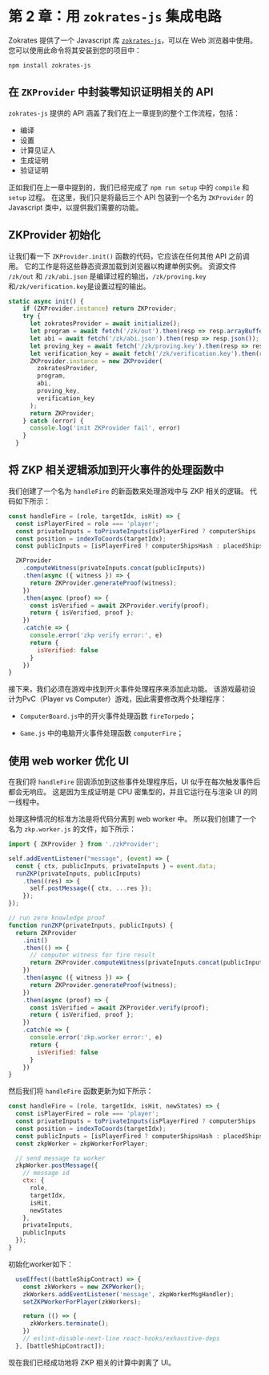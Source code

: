 # 第 2 章：用 `zokrates-js` 集成电路

Zokrates 提供了一个 Javascript 库 [`zokrates-js`](https://zokrates.github.io/toolbox/zokrates_js.html)，可以在 Web 浏览器中使用。您可以使用此命令将其安装到您的项目中：

```
npm install zokrates-js
```

## 在 `ZKProvider` 中封装零知识证明相关的 API

`zokrates-js` 提供的 API 涵盖了我们在上一章提到的整个工作流程，包括：


- 编译
- 设置
- 计算见证人
- 生成证明
- 验证证明

正如我们在上一章中提到的，我们已经完成了 `npm run setup` 中的 `compile` 和 `setup` 过程。 在这里，我们只是将最后三个 API 包装到一个名为
`ZKProvider` 的 Javascript 类中，以提供我们需要的功能。

## ZKProvider 初始化


让我们看一下 `ZKProvider.init()` 函数的代码，它应该在任何其他 API 之前调用。 它的工作是将这些静态资源加载到浏览器以构建单例实例。
资源文件 `/zk/out` 和 `/zk/abi.json` 是编译过程的输出，`/zk/proving.key`和`/zk/verification.key`是设置过程的输出。

```js
static async init() {
    if (ZKProvider.instance) return ZKProvider;
    try {
      let zokratesProvider = await initialize();
      let program = await fetch('/zk/out').then(resp => resp.arrayBuffer()).then(data => new Uint8Array(data));
      let abi = await fetch('/zk/abi.json').then(resp => resp.json());
      let proving_key = await fetch('/zk/proving.key').then(resp => resp.arrayBuffer()).then(data => new Uint8Array(data));
      let verification_key = await fetch('/zk/verification.key').then(resp => resp.json());
      ZKProvider.instance = new ZKProvider(
        zokratesProvider,
        program,
        abi,
        proving_key,
        verification_key
      );
      return ZKProvider;
    } catch (error) {
      console.log('init ZKProvider fail', error)
    }
  }
```

## 将 ZKP 相关逻辑添加到开火事件的处理函数中


我们创建了一个名为 `handleFire` 的新函数来处理游戏中与 ZKP 相关的逻辑。 代码如下所示：

```js
const handleFire = (role, targetIdx, isHit) => {
  const isPlayerFired = role === 'player';
  const privateInputs = toPrivateInputs(isPlayerFired ? computerShips : placedShips);
  const position = indexToCoords(targetIdx);
  const publicInputs = [isPlayerFired ? computerShipsHash : placedShipsHash, position.x.toString(), position.y.toString(), isHit];

  ZKProvider
    .computeWitness(privateInputs.concat(publicInputs))
    .then(async ({ witness }) => {
      return ZKProvider.generateProof(witness);
    })
    .then(async (proof) => {
      const isVerified = await ZKProvider.verify(proof);
      return { isVerified, proof };
    })
    .catch(e => {
      console.error('zkp verify error:', e)
      return {
        isVerified: false
      }
    })
}
```


接下来，我们必须在游戏中找到开火事件处理程序来添加此功能。 该游戏最初设计为PvC（Player vs Computer）游戏，因此需要修改两个处理程序：

- `ComputerBoard.js`中的开火事件处理函数 `fireTorpedo`；

- `Game.js` 中的电脑开火事件处理函数 `computerFire`；

## 使用 web worker 优化 UI

在我们将 `handleFire` 回调添加到这些事件处理程序后，UI 似乎在每次触发事件后都会无响应。 这是因为生成证明是 CPU 密集型的，并且它运行在与渲染 UI 的同一线程中。

处理这种情况的标准方法是将代码分离到 web worker 中。 所以我们创建了一个名为 `zkp.worker.js` 的文件，如下所示：

```js
import { ZKProvider } from './zkProvider';

self.addEventListener("message", (event) => {
  const { ctx, publicInputs, privateInputs } = event.data;
  runZKP(privateInputs, publicInputs)
    .then((res) => {
      self.postMessage({ ctx, ...res });
    });
});

// run zero knowledge proof
function runZKP(privateInputs, publicInputs) {
  return ZKProvider
    .init()
    .then(() => {
      // computer witness for fire result
      return ZKProvider.computeWitness(privateInputs.concat(publicInputs))
    })
    .then(async ({ witness }) => {
      return ZKProvider.generateProof(witness);
    })
    .then(async (proof) => {
      const isVerified = await ZKProvider.verify(proof);
      return { isVerified, proof };
    })
    .catch(e => {
      console.error('zkp.worker error:', e)
      return {
        isVerified: false
      }
    })
}

```

然后我们将 `handleFire` 函数更新为如下所示：

```js
const handleFire = (role, targetIdx, isHit, newStates) => {
  const isPlayerFired = role === 'player';
  const privateInputs = toPrivateInputs(isPlayerFired ? computerShips : placedShips);
  const position = indexToCoords(targetIdx);
  const publicInputs = [isPlayerFired ? computerShipsHash : placedShipsHash, position.x.toString(), position.y.toString(), isHit];
  const zkpWorker = zkpWorkerForPlayer;

  // send message to worker
  zkpWorker.postMessage({
    // message id
    ctx: {
      role,
      targetIdx,
      isHit,
      newStates
    },
    privateInputs,
    publicInputs
  });
}
```

初始化worker如下：

```js
  useEffect((battleShipContract) => {
    const zkWorkers = new ZKPWorker();
    zkWorkers.addEventListener('message', zkpWorkerMsgHandler);
    setZKPWorkerForPlayer(zkWorkers);

    return (() => {
      zkWorkers.terminate();
    })
    // eslint-disable-next-line react-hooks/exhaustive-deps
  }, [battleShipContract]);

```

现在我们已经成功地将 ZKP 相关的计算中剥离了 UI。

